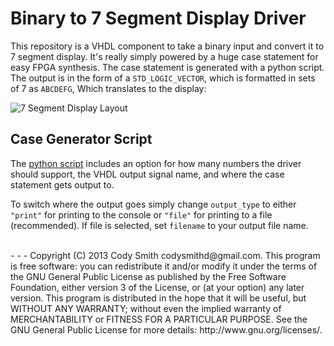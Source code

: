 Binary to 7 Segment Display Driver
==========================

This repository is a VHDL component to take a binary input and convert it to 7 segment display. It's really simply powered by a huge case statement for easy FPGA synthesis. The case statement is generated with a python script. The output is in the form of a `STD_LOGIC_VECTOR`, which is formatted in sets of 7 as `ABCDEFG`, Which translates to the display:

![7 Segment Display Layout](http://i.imgur.com/TiB0U5R.png)

Case Generator Script
----------------------------
The [python script](output_case_generator.py) includes an option for how many numbers the driver should support, the VHDL output signal name, and where the case statement gets output to.

To switch where the output goes simply change `output_type` to either `"print"` for printing to the console or `"file"` for printing to a file (recommended). If file is selected, set `filename` to your output file name.


<br />
- - -
Copyright (C) 2013 Cody Smith codysmithd@gmail.com. This program is free software: you can redistribute it and/or modify it under the terms of the GNU General Public License as published by the Free Software Foundation, either version 3 of the License, or (at your option) any later version. This program is distributed in the hope that it will be useful, but WITHOUT ANY WARRANTY; without even the implied warranty of MERCHANTABILITY or FITNESS FOR A PARTICULAR PURPOSE. See the GNU General Public License for more details: http://www.gnu.org/licenses/.
